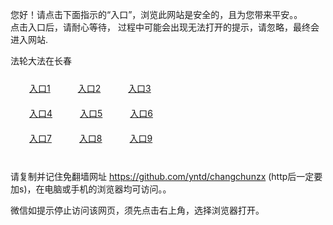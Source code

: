 您好！请点击下面指示的“入口”，浏览此网站是安全的，且为您带来平安。。 <br/>
点击入口后，请耐心等待， 过程中可能会出现无法打开的提示，请忽略，最终会进入网站. </br>

法轮大法在长春<br/>
<div style="padding:10px"><a style="margin:20px" target="_blank" href="https://d2o1e750frlgqf.cloudfront.net/2Qpsp?adcbwfwx" id="ccLink1" rel="nofollow">入口1</a> <a target="_blank" style="margin:20px" href="https://d24rltlz26xh6u.cloudfront.net/2Qpsp?hqbstqyt" id="ccLink2" rel="nofollow">入口2</a> <a style="margin:20px" target="_blank" href="https://d39lzxj9gqp5jr.cloudfront.net/2Qpsp?vnrhcap" id="ccLink3" rel="nofollow">入口3</a></div>

<div style="padding:10px" ><a style="margin:20px" target="_blank" href="https://d2o1e750frlgqf.cloudfront.net/2Qpsp?adcbwfwx" id="ccLink4" rel="nofollow">入口4</a> <a style="margin:20px" href="https://d24rltlz26xh6u.cloudfront.net/2Qpsp?hqbstqyt" target="_blank" id="ccLink5" rel="nofollow">入口5</a> <a style="margin:20px" href="https://d39lzxj9gqp5jr.cloudfront.net/2Qpsp?vnrhcap" target="_blank" id="ccLink6" rel="nofollow">入口6</a></div>

<div style="padding:10px"><a style="margin:20px" target="_blank" href="https://d2o1e750frlgqf.cloudfront.net/2Qpsp?adcbwfwx" id="ccLink7" rel="nofollow">入口7</a> <a style="margin:20px" href="https://d24rltlz26xh6u.cloudfront.net/2Qpsp?hqbstqyt" target="_blank" id="ccLink8" rel="nofollow">入口8</a> <a style="margin:20px" target="_blank" href="https://d39lzxj9gqp5jr.cloudfront.net/2Qpsp?vnrhcap" id="ccLink9" rel="nofollow">入口9</a></div>

<br/>



请复制并记住免翻墙网址 https://github.com/yntd/changchunzx (http后一定要加s)，在电脑或手机的浏览器均可访问。。<br/>

微信如提示停止访问该网页，须先点击右上角，选择浏览器打开。
